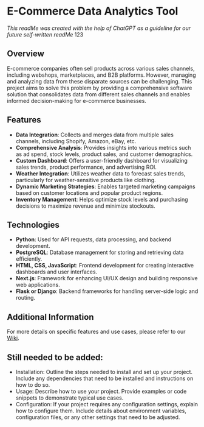 # E-Commerce Data Analytics Tool

*This readMe was created with the help of ChatGPT as a guideline for our future self-written readMe* 123

## Overview
E-commerce companies often sell products across various sales channels, including webshops, marketplaces, and B2B platforms. However, managing and analyzing data from these disparate sources can be challenging. This project aims to solve this problem by providing a comprehensive software solution that consolidates data from different sales channels and enables informed decision-making for e-commerce businesses.

## Features
- **Data Integration**: Collects and merges data from multiple sales channels, including Shopify, Amazon, eBay, etc.
- **Comprehensive Analysis**: Provides insights into various metrics such as ad spend, stock levels, product sales, and customer demographics.
- **Custom Dashboard**: Offers a user-friendly dashboard for visualizing sales trends, product performance, and advertising ROI.
- **Weather Integration**: Utilizes weather data to forecast sales trends, particularly for weather-sensitive products like clothing.
- **Dynamic Marketing Strategies**: Enables targeted marketing campaigns based on customer locations and popular product regions.
- **Inventory Management**: Helps optimize stock levels and purchasing decisions to maximize revenue and minimize stockouts.

## Technologies
- **Python**: Used for API requests, data processing, and backend development.
- **PostgreSQL**: Database management for storing and retrieving data efficiently.
- **HTML, CSS, JavaScript**: Frontend development for creating interactive dashboards and user interfaces.
- **Next.js**: Framework for enhancing UI/UX design and building responsive web applications.
- **Flask or Django**: Backend frameworks for handling server-side logic and routing.


## Additional Information
For more details on specific features and use cases, please refer to our [Wiki](https://github.com/your-project/wiki).

## Still needed to be added:
- Installation: Outline the steps needed to install and set up your project. Include any dependencies that need to be installed and instructions on how to do so.
- Usage: Describe how to use your project. Provide examples or code snippets to demonstrate typical use cases.
- Configuration: If your project requires any configuration settings, explain how to configure them. Include details about environment variables, configuration files, or any other settings that need to be adjusted.
